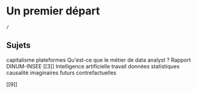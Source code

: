  # Un premier départ

```ActivityHistory
/
```

## Sujets

capitalisme
plateformes
Qu'est-ce que le métier de data analyst ?
Rapport DINUM-INSEE [[3]]
Intelligence artificielle
travail
données
statistiques
causalité
imaginaires
futurs
contrefactuelles

 [[9]]